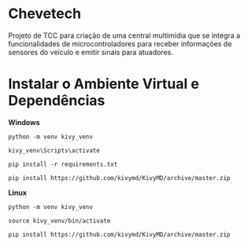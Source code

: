 # Chevetech
Projeto de TCC para criação de uma central multimídia que se integra a funcionalidades de microcontroladores para receber informações de sensores do veículo e emitir sinais para atuadores.


# Instalar o Ambiente Virtual e Dependências

**Windows**
```
python -m venv kivy_venv

kivy_venv\Scripts\activate

pip install -r requirements.txt

pip install https://github.com/kivymd/KivyMD/archive/master.zip
```
**Linux**
```
python -m venv kivy_venv

source kivy_venv/bin/activate

pip install https://github.com/kivymd/KivyMD/archive/master.zip
```
